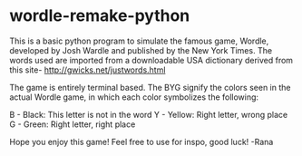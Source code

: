 # wordle-remake-python
This is a basic python program to simulate the famous game, Wordle, developed by Josh Wardle and published by the New York Times. 
The words used are imported from a downloadable USA dictionary derived from this site- http://gwicks.net/justwords.html

The game is entirely terminal based. The BYG signify the colors seen in the actual Wordle game, in which each color symbolizes the following:

B - Black: This letter is not in the word
Y - Yellow: Right letter, wrong place
G - Green: Right letter, right place

Hope you enjoy this game! Feel free to use for inspo, good luck!
-Rana
